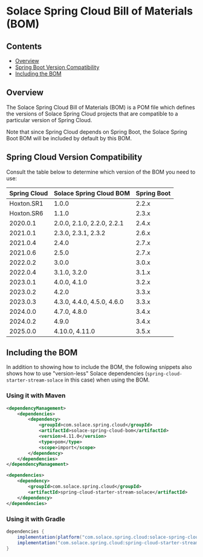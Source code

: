 # Solace Spring Cloud Bill of Materials (BOM)

## Contents

* [Overview](#overview)
* [Spring Boot Version Compatibility](#spring-cloud-version-compatibility)
* [Including the BOM](#including-the-bom)

## Overview

The Solace Spring Cloud Bill of Materials (BOM) is a POM file which defines the versions of Solace Spring Cloud projects that are compatible to a particular version of Spring Cloud.

Note that since Spring Cloud depends on Spring Boot, the Solace Spring Boot BOM will be included by default by this BOM.

## Spring Cloud Version Compatibility

Consult the table below to determine which version of the BOM you need to use:

| Spring Cloud | Solace Spring Cloud BOM    | Spring Boot |
|--------------|----------------------------|-------------|
| Hoxton.SR1   | 1.0.0                      | 2.2.x       |
| Hoxton.SR6   | 1.1.0                      | 2.3.x       |
| 2020.0.1     | 2.0.0, 2.1.0, 2.2.0, 2.2.1 | 2.4.x       |
| 2021.0.1     | 2.3.0, 2.3.1, 2.3.2        | 2.6.x       |
| 2021.0.4     | 2.4.0                      | 2.7.x       |
| 2021.0.6     | 2.5.0                      | 2.7.x       |
| 2022.0.2     | 3.0.0                      | 3.0.x       |
| 2022.0.4     | 3.1.0, 3.2.0               | 3.1.x       |
| 2023.0.1     | 4.0.0, 4.1.0               | 3.2.x       |
| 2023.0.2     | 4.2.0                      | 3.3.x       |
| 2023.0.3     | 4.3.0, 4.4.0, 4.5.0, 4.6.0 | 3.3.x       |
| 2024.0.0     | 4.7.0, 4.8.0               | 3.4.x       |
| 2024.0.2     | 4.9.0                      | 3.4.x       |
| 2025.0.0     | 4.10.0, 4.11.0             | 3.5.x       |
## Including the BOM

In addition to showing how to include the BOM, the following snippets also shows how to use "version-less" Solace dependencies (`spring-cloud-starter-stream-solace` in this case) when using the BOM.

### Using it with Maven
```xml
<dependencyManagement>
    <dependencies>
        <dependency>
            <groupId>com.solace.spring.cloud</groupId>
            <artifactId>solace-spring-cloud-bom</artifactId>
            <version>4.11.0</version>
            <type>pom</type>
            <scope>import</scope>
        </dependency>
    </dependencies>
</dependencyManagement>

<dependencies>
    <dependency>
        <groupId>com.solace.spring.cloud</groupId>
        <artifactId>spring-cloud-starter-stream-solace</artifactId>
    </dependency>
</dependencies>
```

### Using it with Gradle
```groovy
dependencies {
    implementation(platform("com.solace.spring.cloud:solace-spring-cloud-bom:4.11.0"))
    implementation("com.solace.spring.cloud:spring-cloud-starter-stream-solace")
}
```
